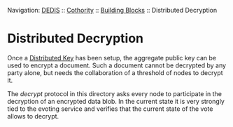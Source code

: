 Navigation: [DEDIS](https://github.com/dedis/doc/tree/master/README.md) ::
[Cothority](../../README.md) ::
[Building Blocks](../../doc/BuildingBlocks.md) ::
Distributed Decryption

# Distributed Decryption

Once a [Distributed Key](DKG.md) has been setup, the aggregate public key can
be used to encrypt a document. Such a document cannot be decrypted by any
party alone, but needs the collaboration of a threshold of nodes to decrypt
it.

The _decrypt_ protocol in this directory asks every node to participate in
the decryption of an encrypted data blob. In the current state it is very
strongly tied to the evoting service and verifies that the current state of
the vote allows to decrypt.
